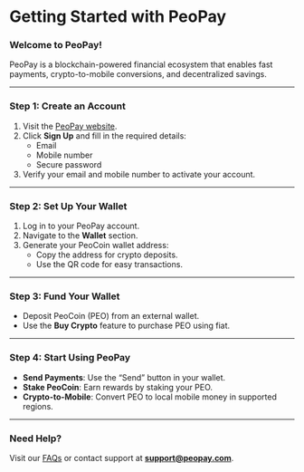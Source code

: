 # Getting Started with PeoPay

### Welcome to PeoPay! <a href="#welcome-to-peopay" id="welcome-to-peopay"></a>

PeoPay is a blockchain-powered financial ecosystem that enables fast payments, crypto-to-mobile conversions, and decentralized savings.

***

### Step 1: Create an Account <a href="#step-1-create-an-account" id="step-1-create-an-account"></a>

1. Visit the [PeoPay website](https://peopay.io/).
2. Click **Sign Up** and fill in the required details:
   * Email
   * Mobile number
   * Secure password
3. Verify your email and mobile number to activate your account.

***

### Step 2: Set Up Your Wallet <a href="#step-2-set-up-your-wallet" id="step-2-set-up-your-wallet"></a>

1. Log in to your PeoPay account.
2. Navigate to the **Wallet** section.
3. Generate your PeoCoin wallet address:
   * Copy the address for crypto deposits.
   * Use the QR code for easy transactions.

***

### Step 3: Fund Your Wallet <a href="#step-3-fund-your-wallet" id="step-3-fund-your-wallet"></a>

* Deposit PeoCoin (PEO) from an external wallet.
* Use the **Buy Crypto** feature to purchase PEO using fiat.

***

### Step 4: Start Using PeoPay <a href="#step-4-start-using-peopay" id="step-4-start-using-peopay"></a>

* **Send Payments**: Use the “Send” button in your wallet.
* **Stake PeoCoin**: Earn rewards by staking your PEO.
* **Crypto-to-Mobile**: Convert PEO to local mobile money in supported regions.

***

### Need Help? <a href="#need-help" id="need-help"></a>

Visit our [FAQs](frequently-asked-questions-faqs.md) or contact support at **support@peopay.com**.
